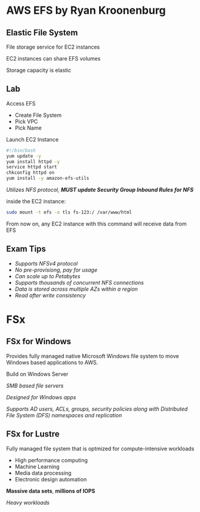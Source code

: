 # AWS EFS by Ryan Kroonenburg

## Elastic File System

File storage service for EC2 instances

EC2 instances can share EFS volumes

Storage capacity is elastic

## Lab

Access EFS

* Create File System
* Pick VPC
* Pick Name

Launch EC2 Instance

```sh
#!/bin/bash
yum update -y
yum install httpd -y
service httpd start
chkconfig httpd on
yum install -y amazon-efs-utils
```

*Utilizes NFS protocol, **MUST update Security Group Inbound Rules for NFS***

inside the EC2 instance:

```sh
sudo mount -t efs -o tls fs-123:/ /var/www/html
```

From now on, any EC2 instance with this command will receive data from EFS

## Exam Tips

* *Supports NFSv4 protocol*
* *No pre-provisiong, pay for usage*
* *Can scale up to Petabytes*
* *Supports thousands of concurrent NFS connections*
* *Data is stored across multiple AZs within a region*
* *Read after write consistency*

# FSx

## FSx for Windows

Provides fully managed native Microsoft Windows file system to move Windows based applications to AWS.

Build on Windows Server

*SMB based file servers*

*Designed for Windows apps*

*Supports AD users, ACLs, groups, security policies along with Distributed File System (DFS) namespaces and replication*

## FSx for Lustre

Fully managed file system that is optmized for compute-intensive workloads

* High performance computing
* Machine Learning
* Media data processing
* Electronic design automation

**Massive data sets**, **millions of IOPS**

*Heavy workloads*